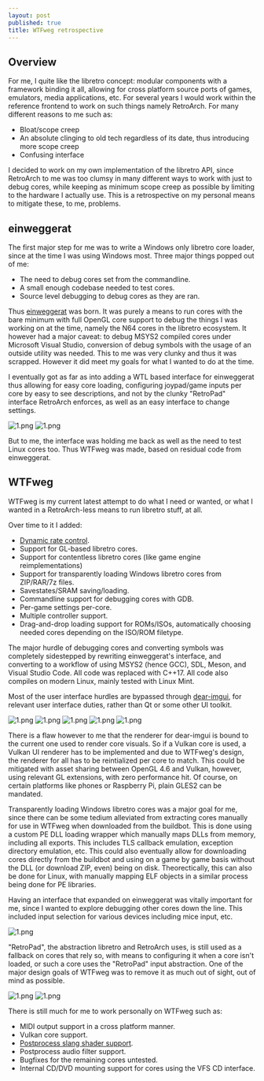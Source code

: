 ```yaml
---
layout: post
published: true
title: WTFweg retrospective
---
```


## Overview

For me, I quite like the libretro concept: modular components with a framework binding it all, allowing for cross platform source ports of games, emulators, media applications, etc. For several  years I would work within the reference frontend to work on such things namely RetroArch. For many different reasons to me such as:

- Bloat/scope creep
- An absolute clinging to old tech regardless of its date, thus introducing more scope creep
- Confusing interface

I decided to work on my own implementation of the libretro API, since RetroArch to me was too clumsy in many different ways to work with just to debug cores, while keeping as minimum scope creep as possible by limiting to the hardware I actually use. This is a retrospective on my personal means to mitigate these, to me, problems.

## einweggerat

The first major step for me was to write a Windows only libretro core loader, since at the time  I was using Windows most. Three major things popped out of me:

- The need to debug cores set from the commandline.
- A small enough codebase needed to test cores.
- Source level debugging to debug cores as they are ran.

Thus [einweggerat](https://github.com/mudl0rd/einweggerat) was born. It was purely a means to run cores with the bare minimum with full OpenGL core support to debug the things I was working on at the time, namely the N64 cores in the libretro ecosystem. It however had a major caveat: to debug MSYS2 compiled cores under Microsoft Visual Studio, conversion of debug symbols with the usage of an outside utility was needed. This to me was very clunky and thus it was scrapped. However it did meet my goals for what I wanted to do at the time.

I eventually got as far as into adding a WTL based interface for einweggerat thus allowing for easy core loading, configuring joypad/game inputs per core by easy to see descriptions, and not by the clunky "RetroPad" interface RetroArch enforces, as well as an easy interface to change settings. 

![1.png]({{site.baseurl}}/images/wtfweg/d2t7WD9.png)
![1.png]({{site.baseurl}}/images/wtfweg/uZcxffp.png)

But to me, the interface was holding me back as well as the need to test Linux cores too. Thus WTFweg was made, based on residual code from einweggerat.

## WTFweg

WTFweg is my current latest attempt to do what I need or wanted, or what I wanted in a RetroArch-less means to run libretro stuff, at all.

Over time to it I added:

* [Dynamic rate control](https://docs.libretro.com/development/cores/dynamic-rate-control/).
* Support for GL-based libretro cores.
* Support for contentless libretro cores (like game engine reimplementations)
* Support for transparently loading Windows libretro cores from ZIP/RAR/7z files.
* Savestates/SRAM saving/loading.
* Commandline support for debugging cores with GDB.
* Per-game settings per-core.
* Multiple controller support.
* Drag-and-drop loading support for ROMs/ISOs, automatically choosing needed cores depending on the ISO/ROM filetype.

The major hurdle of debugging cores and converting symbols was completely sidestepped by rewriting einweggerat's interface, and converting to a workflow of using MSYS2 (hence GCC), SDL, Meson, and Visual Studio Code. All code was replaced with C++17. All code also compiles on modern Linux, mainly tested with Linux Mint.

Most of the user interface hurdles are bypassed through [dear-imgui](https://github.com/ocornut/imgui), for relevant user interface duties, rather than Qt or some other UI toolkit.

![1.png]({{site.baseurl}}/images/wtfweg/1.png)
![1.png]({{site.baseurl}}/images/wtfweg/2.png)
![1.png]({{site.baseurl}}/images/wtfweg/3.png)
![1.png]({{site.baseurl}}/images/wtfweg/4.png)
![1.png]({{site.baseurl}}/images/wtfweg/5.png)

 There is a flaw however to me that the renderer for dear-imgui is bound to the current one used to render core visuals. So if a Vulkan core is used, a Vulkan UI renderer has to be implemented and due to WTFweg's design, the renderer for all has to be reintialized per core to match. This could be mitigated with asset sharing between OpenGL 4.6 and Vulkan, however, using relevant GL extensions, with zero performance hit. Of course, on certain platforms like phones or Raspberry Pi, plain GLES2 can be mandated.

Transparently loading Windows libretro cores was a major goal for me, since there can be some tedium alleviated from extracting cores manually for use in WTFweg when downloaded from the buildbot. This is done using a custom PE DLL loading wrapper which manually maps DLLs from memory, including all exports. This includes TLS callback emulation, exception directory emulation, etc. This could also eventually allow for downloading cores directly from the buildbot and using on a game by game basis without the DLL (or download ZIP, even) being on disk. Theorectically, this can also be done for Linux, with manually mapping ELF objects in a similar process being done for PE libraries.

Having an interface that expanded on einweggerat was vitally important for me, since I wanted to explore debugging other cores down the line. This included input selection for various devices including mice input, etc.

![1.png]({{site.baseurl}}/images/wtfweg/9.png)

"RetroPad", the abstraction libretro and RetroArch uses, is still used as a fallback on cores that rely so, with means to configuring it when a core isn't loaded, or such a core uses the "RetroPad" input abstraction. One of the major design goals of WTFweg was to remove it as much out of sight, out of mind as possible.

![1.png]({{site.baseurl}}/images/wtfweg/7.png)
![1.png]({{site.baseurl}}/images/wtfweg/8.png)

There is still much for me to work personally on WTFweg such as:

* MIDI output support in a cross platform manner.
* Vulkan core support.
* [Postprocess slang shader support](https://github.com/libretro/slang-shaders).
* Postprocess audio filter support.
* Bugfixes for the remaining cores untested.
* Internal CD/DVD mounting support for cores using the VFS CD interface.
